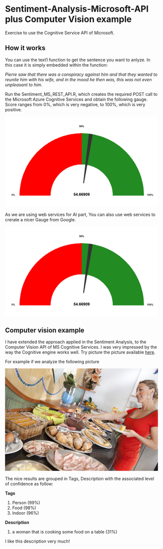 # Sentiment-Analysis-Microsoft-API plus Computer Vision example
Exercise to use the Cognitive Service API of Microsoft.

## How it works
You can use the text1 function to get the sentence you want to anlyze. In this case it is simply
embedded within the function:

_Pierre saw that there was a conspiracy against him and that they wanted to reunite him with his wife, and in the mood he then was, this was not even unpleasant to him._

Run the Sentiment_MS_REST_API.R, which creates the required POST call to the Microsoft Azure Cognitive Services and obtain the following gauge. Score ranges from 0%, which is very negative, to 100%, which is very positive.

![Sentiment 0%: Bad, 100%: Good](https://github.com/lucavignali/Sentiment-Analysis-Microsoft-API/blob/master/Rplot.png)

As we are using web services for AI part, You can also use web services to crerate a nicer Gauge from Google.

![GoogleVis](https://github.com/lucavignali/Sentiment-Analysis-Microsoft-API/blob/master/Rplot.png)

## Computer vision example
I have extended the approach applied in the Sentiment Analysis, to the Computer Vision API of MS Cognitive Services. I was very impressed by the way the Cognitive engine works well. Try picture the picture available [here](http://hotelsandomingo.it/fotogallery/).

For example if we analyze the following picture

![Food](https://github.com/lucavignali/Sentiment-Analysis-Microsoft-API/blob/master/buffet4big.jpg)

The nice results are grouped in Tags, Description with the associated level of confidence as follow:

__Tags__

1. Person (99%)
2. Food (98%)
3. Indoor (96%)

__Description__

1. a woman that is cooking some food on a table (31%)

I like this description very much!
